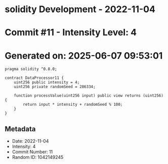 ﻿# solidity Development - 2022-11-04
# Commit #11 - Intensity Level: 4
# Generated on: 2025-06-07 09:53:01
```solidity
pragma solidity ^0.8.0;

contract DataProcessor11 {
    uint256 public intensity = 4;
    uint256 private randomSeed = 286334;

    function processValue(uint256 input) public view returns (uint256) {
        return input * intensity + randomSeed % 100;
    }
}
```
## Metadata
- Date: 2022-11-04
- Intensity: 4
- Commit Number: 11
- Random ID: 1042149245
